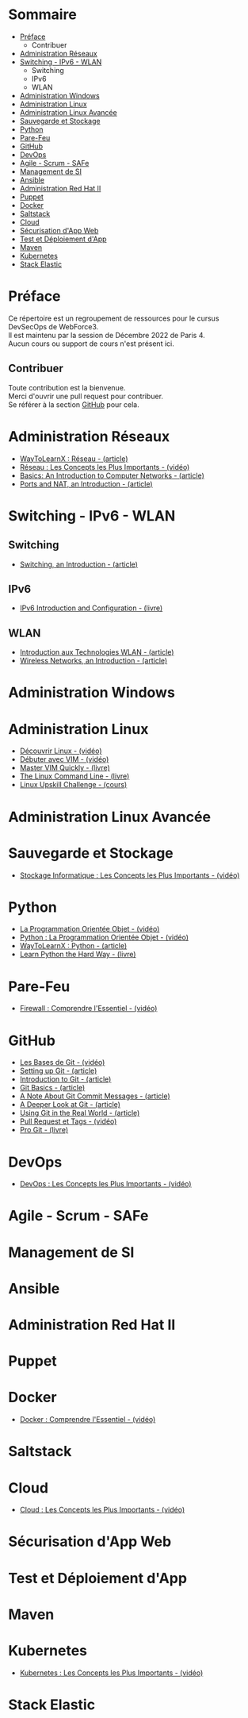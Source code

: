 # Sommaire

* [Préface](#préface)
    * Contribuer
* [Administration Réseaux](#administration-réseaux)
* [Switching - IPv6 - WLAN](#switching---ipv6---wlan)
    * Switching
    * IPv6
    * WLAN
* [Administration Windows](#administration-windows)
* [Administration Linux](#administration-linux)
* [Administration Linux Avancée](#administration-linux-avancée)
* [Sauvegarde et Stockage](#sauvegarde-et-stockage)
* [Python](#python)
* [Pare-Feu](#pare-feu)
* [GitHub](#github)
* [DevOps](#devops)
* [Agile - Scrum - SAFe](#agile---scrum---safe)
* [Management de SI](#management-de-si)
* [Ansible](#ansible)
* [Administration Red Hat II](#administration-red-hat-ii)
* [Puppet](#puppet)
* [Docker](#docker)
* [Saltstack](#saltstack)
* [Cloud](#cloud)
* [Sécurisation d'App Web](#sécurisation-d'app-web)
* [Test et Déploiement d'App](#test-et-déploiement-d'app)
* [Maven](#maven)
* [Kubernetes](#kubernetes)
* [Stack Elastic](#stack-elastic)

# Préface

Ce répertoire est un regroupement de ressources pour le cursus DevSecOps
de WebForce3.<br>
Il est maintenu par la session de Décembre 2022 de Paris 4.<br>
Aucun cours ou support de cours n'est présent ici.

## Contribuer

Toute contribution est la bienvenue.<br>
Merci d'ouvrir une pull request pour contribuer.<br>
Se référer à la section [GitHub](#github) pour cela.

# Administration Réseaux

* [WayToLearnX : Réseau - (article)](https://waytolearnx.com/category/reseau)
* [Réseau : Les Concepts les Plus Importants - (vidéo)](https://www.youtube.com/playlist?list=PLP0aqyZ5GFdlb7MtCHYNZwUlGhY1BkMS_)
* [Basics: An Introduction to Computer Networks - (article)](https://www.homenethowto.com/basics)
* [Ports and NAT, an Introduction - (article)](https://www.homenethowto.com/ports-and-nat)

# Switching - IPv6 - WLAN

## Switching

* [Switching, an Introduction - (article)](https://www.homenethowto.com/switching)

## IPv6

* [IPv6 Introduction and Configuration - (livre)](https://www.redbooks.ibm.com/redpapers/pdfs/redp4776.pdf)

## WLAN

* [Introduction aux Technologies WLAN - (article)](https://cisco.goffinet.org/ccna/wlan/introduction-technologies-wlan)
* [Wireless Networks, an Introduction - (article)](https://www.homenethowto.com/wireless)

# Administration Windows

# Administration Linux

* [Découvrir Linux - (vidéo)](https://www.youtube.com/playlist?list=PLQqbP89HgbbbD0WSKRR90R5yjmTpSNNIl)
* [Débuter avec VIM - (vidéo)](https://www.youtube.com/watch?v=JinFsXrOHao)
* [Master VIM Quickly - (livre)](https://jovicailic.org/mastering-vim-quickly)
* [The Linux Command Line - (livre)](https://nostarch.com/tlcl2)
* [Linux Upskill Challenge - (cours)](https://old.reddit.com/r/linuxupskillchallenge)

# Administration Linux Avancée

# Sauvegarde et Stockage

* [Stockage Informatique : Les Concepts les Plus Importants - (vidéo)](https://www.youtube.com/playlist?list=PLP0aqyZ5GFdmUQ1WYNyj2G8LPA5l4YKJi)

# Python

* [La Programmation Orientée Objet - (vidéo)](https://www.youtube.com/watch?v=gABYMZbfGok)
* [Python : La Programmation Orientée Objet - (vidéo)](https://www.youtube.com/watch?v=h6jciR8K43E)
* [WayToLearnX : Python - (article)](https://waytolearnx.com/2020/06/tutoriels-python.html)
* [Learn Python the Hard Way - (livre)](https://github.com/ev1lm0rty/Learn_Python3/blob/master/learn-python-3-hard-way.pdf)

# Pare-Feu

* [Firewall : Comprendre l'Essentiel - (vidéo)](https://www.youtube.com/watch?v=6Swt51w3EjY)

# GitHub

* [Les Bases de Git - (vidéo)](https://www.youtube.com/watch?v=gp_k0UVOYMw)
* [Setting up Git - (article)](https://www.theodinproject.com/lessons/foundations-setting-up-git)
* [Introduction to Git - (article)](https://www.theodinproject.com/lessons/foundations-introduction-to-git)
* [Git Basics - (article)](https://www.theodinproject.com/lessons/foundations-git-basics)
* [A Note About Git Commit Messages - (article)](https://tbaggery.com/2008/04/19/a-note-about-git-commit-messages.html)
* [A Deeper Look at Git - (article)](https://www.theodinproject.com/lessons/ruby-a-deeper-look-at-git)
* [Using Git in the Real World - (article)](https://www.theodinproject.com/lessons/ruby-using-git-in-the-real-world)
* [Pull Request et Tags - (vidéo)](https://www.youtube.com/watch?v=U5xYWy6zJGY)
* [Pro Git - (livre)](https://git-scm.com/book/en/v2)

# DevOps

* [DevOps : Les Concepts les Plus Importants - (vidéo)](https://www.youtube.com/playlist?list=PLP0aqyZ5GFdkT4tQQZgPoMqBRkP0N5swG)

# Agile - Scrum - SAFe
# Management de SI
# Ansible
# Administration Red Hat II
# Puppet
# Docker

* [Docker : Comprendre l'Essentiel - (vidéo)](https://www.youtube.com/watch?v=caXHwYC3tq8)

# Saltstack
# Cloud

* [Cloud : Les Concepts les Plus Importants - (vidéo)](https://www.youtube.com/playlist?list=PLP0aqyZ5GFdmrbN_ZugngjlNzK5C8dV5n)

# Sécurisation d'App Web
# Test et Déploiement d'App
# Maven
# Kubernetes

* [Kubernetes : Les Concepts les Plus Importants - (vidéo)](https://www.youtube.com/playlist?list=PLP0aqyZ5GFdk8dwNnBd77rWnsTCmP9wdE)

# Stack Elastic
